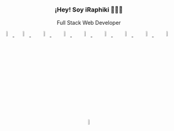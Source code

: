 <p align="center" width="300">
   <!-- <img align="center" width="200" src="" /> -->
   <h3 align="center">¡Hey! Soy iRaphiki 👨🏻‍💻</h3>
</p>
<p align="center">Full Stack Web Developer</p>

<p align="center">
  <a href="https://laravel.com/" width="10">
    <img width="6%" src="https://www.svgrepo.com/show/353985/laravel.svg" alt="Laravel"/>
  </a>
  <a href="https://fastapi.tiangolo.com/" target="_blank" style="margin:10px">
    <img width="6%" src="https://www.svgrepo.com/show/330413/fastapi.svg" alt="FastAPI"/>
  </a>
  <a href="https://www.python.org/" target="_blank" style="margin:10px">
    <img width="6%" alt="Python" src="https://www.svgrepo.com/show/374016/python.svg"/>
  </a>
  <a href="https://www.typescriptlang.org/" target="_blank" style="margin:10px">
    <img width="6%" alt="TypeScript" src="https://www.svgrepo.com/show/374146/typescript-official.svg"/>
  </a>
  <a href="https://www.mysql.com/" target="_blank" style="margin:10px">
    <img width="6%" alt="MySQL" src="https://www.svgrepo.com/show/373848/mysql.svg"/>
  </a>
  <a href="https://www.mongodb.com/" target="_blank" style="margin:10px">
    <img width="6%" alt="MongoDB" src="https://www.svgrepo.com/show/373845/mongo.svg"/>
  </a>
  <a href="https://www.postgresql.org/" target="_blank" style="margin:10px">
    <img width="6%" alt="PostgreSQL" src="https://www.svgrepo.com/show/354200/postgresql.svg"/>
  </a>
  <a href="https://www.jenkins.io/" target="_blank" style="margin:10px">
    <img width="6%" alt="Jenkins" src="https://www.svgrepo.com/show/353929/jenkins.svg"/>
  </a>
  <a href="https://www.docker.com/" target="_blank" style="margin:10px">
    <img width="6%" alt="Docker" src="https://www.svgrepo.com/show/373553/docker.svg"/>
  </a>
  <a href="https://git-scm.com/" target="_blank" style="margin:10px">
    <img width="6%" alt="Git" src="https://www.svgrepo.com/show/373624/git2.svg"/>
  </a>
</p>
